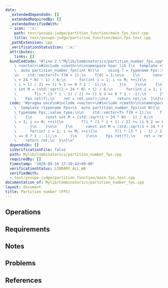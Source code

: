 ```yaml
---
data:
  _extendedDependsOn: []
  _extendedRequiredBy: []
  _extendedVerifiedWith:
  - icon: ':x:'
    path: test/yosupo-judge/partition_function/main.fps.test.cpp
    title: test/yosupo-judge/partition_function/main.fps.test.cpp
  _pathExtension: cpp
  _verificationStatusIcon: ':x:'
  attributes:
    links: []
  bundledCode: "#line 2 \"Mylib/Combinatorics/partition_number_fps.cpp\"\n#include\
    \ <vector>\n#include <cmath>\n\nnamespace haar_lib {\n  template <typename Fps>\n\
    \  auto partition_number_fps(int N){\n    using T = typename Fps::value_type;\n\
    \n    std::vector<T> f(N + 1);\n    f[0] = 1;\n\n    {\n      const int M = (std::sqrt(1\
    \ + 24 * N) - 1) / 6;\n      for(int i = 1; i <= M; ++i){\n        f[i * (3 *\
    \ i + 1) / 2] += (i % 2 == 0 ? 1 : -1);\n      }\n    }\n\n    {\n      const\
    \ int M = (std::sqrt(1 + 24 * N) + 1) / 6;\n      for(int i = 1; i <= M; ++i){\n\
    \        f[i * (3 * i - 1) / 2] += (i % 2 == 0 ? 1 : -1);\n      }\n    }\n\n\
    \    Fps ret(f);\n    ret = ret.inv();\n\n    return ret;\n  }\n}\n"
  code: "#pragma once\n#include <vector>\n#include <cmath>\n\nnamespace haar_lib {\n\
    \  template <typename Fps>\n  auto partition_number_fps(int N){\n    using T =\
    \ typename Fps::value_type;\n\n    std::vector<T> f(N + 1);\n    f[0] = 1;\n\n\
    \    {\n      const int M = (std::sqrt(1 + 24 * N) - 1) / 6;\n      for(int i\
    \ = 1; i <= M; ++i){\n        f[i * (3 * i + 1) / 2] += (i % 2 == 0 ? 1 : -1);\n\
    \      }\n    }\n\n    {\n      const int M = (std::sqrt(1 + 24 * N) + 1) / 6;\n\
    \      for(int i = 1; i <= M; ++i){\n        f[i * (3 * i - 1) / 2] += (i % 2\
    \ == 0 ? 1 : -1);\n      }\n    }\n\n    Fps ret(f);\n    ret = ret.inv();\n\n\
    \    return ret;\n  }\n}\n"
  dependsOn: []
  isVerificationFile: false
  path: Mylib/Combinatorics/partition_number_fps.cpp
  requiredBy: []
  timestamp: '2020-09-16 17:10:42+09:00'
  verificationStatus: LIBRARY_ALL_WA
  verifiedWith:
  - test/yosupo-judge/partition_function/main.fps.test.cpp
documentation_of: Mylib/Combinatorics/partition_number_fps.cpp
layout: document
title: Partition number (FPS)
---
```


## Operations

## Requirements

## Notes

## Problems

## References
